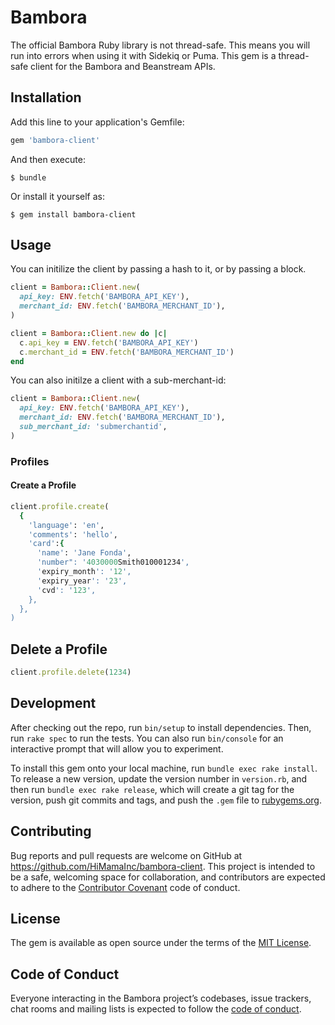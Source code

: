 # Bambora

The official Bambora Ruby library is not thread-safe. This means you will run into errors when using it with Sidekiq or Puma. This gem is a thread-safe client for the Bambora and Beanstream APIs.

## Installation

Add this line to your application's Gemfile:

```ruby
gem 'bambora-client'
```

And then execute:

    $ bundle

Or install it yourself as:

    $ gem install bambora-client

## Usage

You can initilize the client by passing a hash to it, or by passing a block.

```ruby
client = Bambora::Client.new(
  api_key: ENV.fetch('BAMBORA_API_KEY'),
  merchant_id: ENV.fetch('BAMBORA_MERCHANT_ID'),
)
```

```ruby
client = Bambora::Client.new do |c|
  c.api_key = ENV.fetch('BAMBORA_API_KEY')
  c.merchant_id = ENV.fetch('BAMBORA_MERCHANT_ID')
end
```

You can also initilze a client with a sub-merchant-id:

```ruby
client = Bambora::Client.new(
  api_key: ENV.fetch('BAMBORA_API_KEY'),
  merchant_id: ENV.fetch('BAMBORA_MERCHANT_ID'),
  sub_merchant_id: 'submerchantid',
)
```

### Profiles

#### Create a Profile

```ruby
client.profile.create(
  {
    'language': 'en',
    'comments': 'hello',
    'card':{
      'name': 'Jane Fonda',
      'number": '4030000Smith010001234',
      'expiry_month': '12',
      'expiry_year': '23',
      'cvd': '123',
    },
  },
)
```

## Delete a Profile

```ruby
client.profile.delete(1234)
```

## Development

After checking out the repo, run `bin/setup` to install dependencies. Then, run `rake spec` to run the tests. You can also run `bin/console` for an interactive prompt that will allow you to experiment.

To install this gem onto your local machine, run `bundle exec rake install`. To release a new version, update the version number in `version.rb`, and then run `bundle exec rake release`, which will create a git tag for the version, push git commits and tags, and push the `.gem` file to [rubygems.org](https://rubygems.org).

## Contributing

Bug reports and pull requests are welcome on GitHub at https://github.com/HiMamaInc/bambora-client. This project is intended to be a safe, welcoming space for collaboration, and contributors are expected to adhere to the [Contributor Covenant](http://contributor-covenant.org) code of conduct.

## License

The gem is available as open source under the terms of the [MIT License](https://opensource.org/licenses/MIT).

## Code of Conduct

Everyone interacting in the Bambora project’s codebases, issue trackers, chat rooms and mailing lists is expected to follow the [code of conduct](https://github.com/HiMamaInc/bambora/blob/master/CODE_OF_CONDUCT.md).
